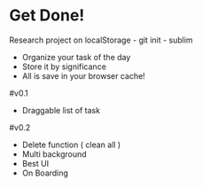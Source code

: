 # Get Done!
Research project on localStorage - git init - sublim
-	Organize your task of the day
-	Store it by significance
-	All is save in your browser cache!

#v0.1
-	Draggable list of task

#v0.2
- Delete function ( clean all )
- Multi background
- Best UI
- On Boarding
